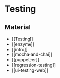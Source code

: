 # Testing

## Material

- [[Testing]]
- [[enzyme]]
- [[intro]]
- [[mocha-and-chai]]
- [[puppeteer]]
- [[regression-testing]]
- [[ui-testing-web]]
